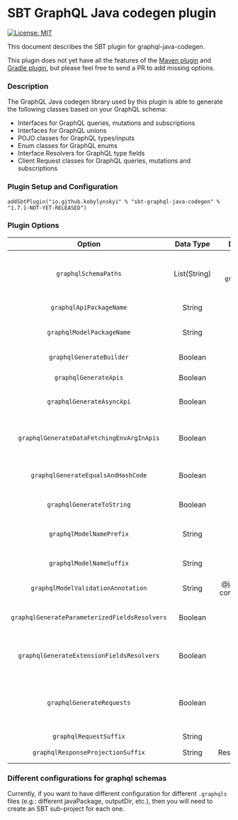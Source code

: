 # SBT GraphQL Java codegen plugin #

[![License: MIT](https://img.shields.io/badge/License-MIT-yellow.svg)](https://opensource.org/licenses/MIT)

This document describes the SBT plugin for graphql-java-codegen.

This plugin does not yet have all the features of the [Maven plugin](../maven/README.md) and [Gradle plugin](../gradle/README.md), but please feel free to send a PR to add missing options.

### Description

The GraphQL Java codegen library used by this plugin is able to generate the following classes based on your GraphQL schema:
* Interfaces for GraphQL queries, mutations and subscriptions
* Interfaces for GraphQL unions
* POJO classes for GraphQL types/inputs
* Enum classes for GraphQL enums
* Interface Resolvers for GraphQL type fields
* Client Request classes for GraphQL queries, mutations and subscriptions


### Plugin Setup and Configuration

```
addSbtPlugin("io.github.kobylynskyi" % "sbt-graphql-java-codegen" % "1.7.1-NOT-YET-RELEASED")
```

### Plugin Options

| Option                                          | Data Type          | Default value                                 | Description |
| :---------------------------------------------: | :----------------: | :-------------------------------------------: | ----------- |
| `graphqlSchemaPaths`                            | List(String)       | (falls back to `graphqlSchemas`)              | GraphQL schema locations. You can supply multiple paths to GraphQL schemas. To include many schemas from a folder hierarchy, use the `graphqlSchemas` block instead. |
| `graphqlApiPackageName`                         | String             | Empty                                         | Java package for generated api classes (Query, Mutation, Subscription). |
| `graphqlModelPackageName`                       | String             | Empty                                         | Java package for generated model classes (type, input, interface, enum, union). |
| `graphqlGenerateBuilder`                        | Boolean            | True                                          | Specifies whether generated model classes should have builder. |
| `graphqlGenerateApis`                           | Boolean            | True                                          | Specifies whether api classes should be generated as well as model classes. |
| `graphqlGenerateAsyncApi`                       | Boolean            | False                                         | If true, then wrap type into `java.util.concurrent.CompletableFuture` or `subscriptionReturnType` |
| `graphqlGenerateDataFetchingEnvArgInApis`       | Boolean            | False                                         | If true, then `graphql.schema.DataFetchingEnvironment env` will be added as a last argument to all methods of root type resolvers and field resolvers. |
| `graphqlGenerateEqualsAndHashCode`              | Boolean            | False                                         | Specifies whether generated model classes should have equals and hashCode methods defined. |
| `graphqlGenerateToString`                       | Boolean            | False                                         | Specifies whether generated model classes should have toString method defined. |
| `graphqlModelNamePrefix`                        | String             | Empty                                         | Sets the prefix for GraphQL model classes (type, input, interface, enum, union). |
| `graphqlModelNameSuffix`                        | String             | Empty                                         | Sets the suffix for GraphQL model classes (type, input, interface, enum, union). |
| `graphqlModelValidationAnnotation`              | String             | @javax.validation.<br>constraints.NotNull     | Annotation for mandatory (NonNull) fields. Can be None/empty. |
| `graphqlGenerateParameterizedFieldsResolvers`   | Boolean            | True                                          | If true, then generate separate `Resolver` interface for parametrized fields. If false, then add field to the type definition and ignore field parameters. |
| `graphqlGenerateExtensionFieldsResolvers`       | Boolean            | False                                         | Specifies whether all fields in extensions (<code>extend type</code> and <code>extend interface</code>) should be present in Resolver interface instead of the type class itself. |
| `graphqlGenerateRequests`                       | Boolean            | False                                         | Specifies whether client-side classes should be generated for each query, mutation and subscription. This includes: `Request` class (contains input data) and `ResponseProjection` class (contains response fields). |
| `graphqlRequestSuffix`                          | String             | Request                                       | Sets the suffix for `Request` classes. |
| `graphqlResponseProjectionSuffix`               | String             | ResponseProjection                            | Sets the suffix for `ResponseProjection` classes. |


### Different configurations for graphql schemas

Currently, if you want to have different configuration for different `.graphqls` files (e.g.: different javaPackage, outputDir, etc.), then you will need to create an SBT sub-project for each one.
